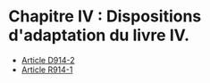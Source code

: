 # Chapitre IV : Dispositions d'adaptation du livre IV.

- [Article D914-2](article-d914-2.md)
- [Article R914-1](article-r914-1.md)

